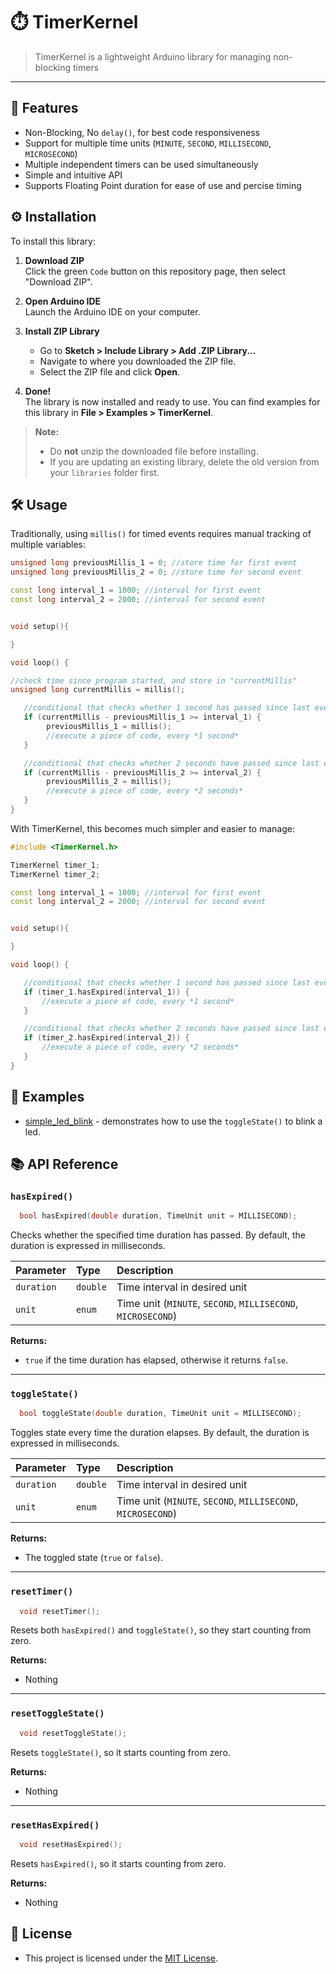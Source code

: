 # ⏱️ TimerKernel

>TimerKernel is a lightweight Arduino library for managing non-blocking timers

---

## 🚀 Features

- Non-Blocking, No `delay()`, for best code responsiveness
- Support for multiple time units (`MINUTE`, `SECOND`, `MILLISECOND`, `MICROSECOND`)
- Multiple independent timers can be used simultaneously
- Simple and intuitive API
- Supports Floating Point duration for ease of use and percise timing

## ⚙️ Installation

To install this library:

1. **Download ZIP**  
   Click the green `Code` button on this repository page, then select "Download ZIP".

2. **Open Arduino IDE**  
   Launch the Arduino IDE on your computer.

3. **Install ZIP Library**  
   - Go to **Sketch > Include Library > Add .ZIP Library...**
   - Navigate to where you downloaded the ZIP file.
   - Select the ZIP file and click **Open**.

4. **Done!**  
   The library is now installed and ready to use. You can find examples for this library in **File > Examples > TimerKernel**.

>**Note:**
>
> - Do **not** unzip the downloaded file before installing.  
> - If you are updating an existing library, delete the old version from your `libraries` folder first.

## 🛠️ Usage

Traditionally, using `millis()` for timed events requires manual tracking of multiple variables:

```cpp
unsigned long previousMillis_1 = 0; //store time for first event
unsigned long previousMillis_2 = 0; //store time for second event

const long interval_1 = 1000; //interval for first event
const long interval_2 = 2000; //interval for second event


void setup(){

}

void loop() {

//check time since program started, and store in "currentMillis"
unsigned long currentMillis = millis();

   //conditional that checks whether 1 second has passed since last event
   if (currentMillis - previousMillis_1 >= interval_1) {
        previousMillis_1 = millis();
        //execute a piece of code, every *1 second*
   }

   //conditional that checks whether 2 seconds have passed since last event
   if (currentMillis - previousMillis_2 >= interval_2) {
        previousMillis_2 = millis();
        //execute a piece of code, every *2 seconds*
   }
}
```

With TimerKernel, this becomes much simpler and easier to manage:

```cpp
#include <TimerKernel.h>

TimerKernel timer_1;
TimerKernel timer_2;

const long interval_1 = 1000; //interval for first event
const long interval_2 = 2000; //interval for second event


void setup(){

}

void loop() {

   //conditional that checks whether 1 second has passed since last event
   if (timer_1.hasExpired(interval_1)) {
       //execute a piece of code, every *1 second*
   }

   //conditional that checks whether 2 seconds have passed since last event
   if (timer_2.hasExpired(interval_2)) {
       //execute a piece of code, every *2 seconds*
   }
}
```

## 📖 Examples

- [simple_led_blink](examples/simple_led_blink/simple_led_blink.ino) - demonstrates how to use the `toggleState()` to blink a led.

## 📚 API Reference

### `hasExpired()`

```cpp
  bool hasExpired(double duration, TimeUnit unit = MILLISECOND);
```

Checks whether the specified time duration has passed.
By default, the duration is expressed in milliseconds.

| Parameter  | Type     | Description                                                  |
| :--------  | :------- | :----------------------------------------------------------- |
| `duration` | `double` | Time interval in desired unit                                |
| `unit`     | `enum`   | Time unit (`MINUTE`, `SECOND`, `MILLISECOND`, `MICROSECOND`) |

**Returns:**

- `true` if the time duration has elapsed, otherwise it returns `false`.

---

### `toggleState()`

```cpp
  bool toggleState(double duration, TimeUnit unit = MILLISECOND);
```

Toggles state every time the duration elapses.
By default, the duration is expressed in milliseconds.

| Parameter  | Type     | Description                                                  |
| :--------  | :------- | :----------------------------------------------------------- |
| `duration` | `double` | Time interval in desired unit                                |
| `unit`     | `enum`   | Time unit (`MINUTE`, `SECOND`, `MILLISECOND`, `MICROSECOND`) |

**Returns:**

- The toggled state (`true` or `false`).

---

### `resetTimer()`

```cpp
  void resetTimer();
```

Resets both `hasExpired()` and `toggleState()`, so they start counting from zero.

**Returns:**

- Nothing

---

### `resetToggleState()`

```cpp
  void resetToggleState();
```

Resets `toggleState()`, so it starts counting from zero.

**Returns:**

- Nothing

---

### `resetHasExpired()`

```cpp
  void resetHasExpired();
```

Resets `hasExpired()`, so it starts counting from zero.

**Returns:**

- Nothing

## 📜 License

- This project is licensed under the [MIT License](LICENSE).
